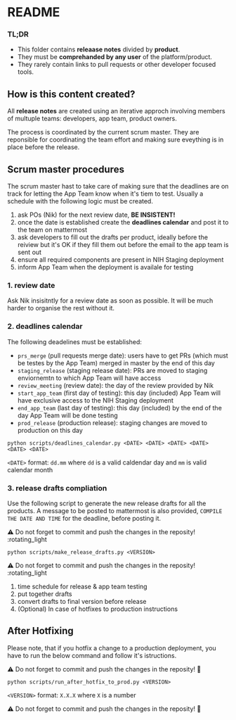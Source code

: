 # README

### TL;DR
- This folder contains **releaase notes** divided by **product**.
- They must be **comprehanded by any user** of the platform/product.
- They rarely contain links to pull requests or other developer focused tools.

## How is this content created?

All **release notes** are created using an iterative approch involving members of multuple teams: developers, app team, product owners.

The process is coordinated by the current scrum master. They are reponsible for coordinating the team effort and making sure eveything is in place before the release.


## Scrum master procedures

The scrum master hast to take care of making sure that the deadlines are on track for letting the App Team know when it's tiem to test.
Usually a schedule with the following logic must be created.

1. ask POs (Nik) for the next review date, **BE INSISTENT!**
1. once the date is established create the **deadlines calendar** and post it to the team on mattermost
1. ask developers to fill out the drafts per product, ideally before the reiview but it's OK if they fill them out before the email to the app team is sent out
1. ensure all required components are present in NIH Staging deployment
1. inform App Team when the deployment is availale for testing

### 1. review date

Ask Nik insisitntly for a review date as soon as possible. It will be much harder to organise the rest without it.

### 2. deadlines calendar

The following deadelines must be established:

- `prs_merge` (pull requests merge date):  users have to get PRs (which must be testes by the App Team) merged in master by the end of this day
- `staging_release` (staging release date): PRs are moved to staging enviornemtn to which App Team will have access
- `review_meeting` (review date): the day of the review provided by Nik
- `start_app_team` (first day of testing): this day (included) App Team will have exclusive access to the NIH Staging deployment
- `end_app_team` (last day of testing): this day (included) by the end of the day App Team will be done testing
- `prod_release` (production release): staging changes are moved to production on this day

```shell
python scripts/deadlines_calendar.py <DATE> <DATE> <DATE> <DATE> <DATE> <DATE>
```

`<DATE>` format: `dd.mm` where `dd` is a valid caldendar day and `mm` is valid calendar month


### 3. release drafts compliation

Use the following script to generate the new release drafts for all the products.
A message to be posted to mattermost is also provided, `COMPILE THE DATE AND TIME` for the deadline, before posting it.

:warning: Do not forget to commit and push the changes in the reposity! :rotating_light

```shell
python scripts/make_release_drafts.py <VERSION>
```

:warning: Do not forget to commit and push the changes in the reposity! :rotating_light


1. time schedule for release & app team testing
2. put together drafts
3. convert drafts to final version before release
4. (Optional) In case of hotfixes to production instructions

## After Hotfixing

Please note, that if you hotfix a change to a production deployment, you have to run the below command and follow it's istructions.

:warning: Do not forget to commit and push the changes in the reposity! :rotating_light:

```shell
python scripts/run_after_hotfix_to_prod.py <VERSION>
```

`<VERSION>` format: `X.X.X` where `X` is a number

:warning: Do not forget to commit and push the changes in the reposity! :rotating_light:

